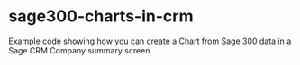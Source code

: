 # sage300-charts-in-crm
Example code showing how you can create a Chart from Sage 300 data in a Sage CRM Company summary screen
